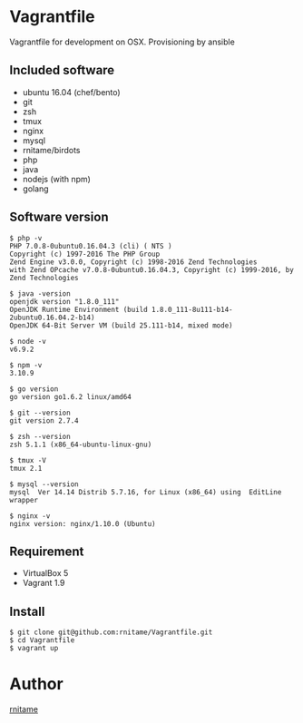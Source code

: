 # Vagrantfile
Vagrantfile for development on OSX. Provisioning by ansible

## Included software
- ubuntu 16.04 (chef/bento)
- git
- zsh
- tmux
- nginx
- mysql 
- rnitame/birdots
- php
- java
- nodejs (with npm)
- golang

## Software version

```
$ php -v
PHP 7.0.8-0ubuntu0.16.04.3 (cli) ( NTS )
Copyright (c) 1997-2016 The PHP Group
Zend Engine v3.0.0, Copyright (c) 1998-2016 Zend Technologies
with Zend OPcache v7.0.8-0ubuntu0.16.04.3, Copyright (c) 1999-2016, by Zend Technologies

$ java -version
openjdk version "1.8.0_111"
OpenJDK Runtime Environment (build 1.8.0_111-8u111-b14-2ubuntu0.16.04.2-b14)
OpenJDK 64-Bit Server VM (build 25.111-b14, mixed mode)

$ node -v
v6.9.2

$ npm -v
3.10.9

$ go version
go version go1.6.2 linux/amd64

$ git --version
git version 2.7.4

$ zsh --version
zsh 5.1.1 (x86_64-ubuntu-linux-gnu)

$ tmux -V
tmux 2.1

$ mysql --version
mysql  Ver 14.14 Distrib 5.7.16, for Linux (x86_64) using  EditLine wrapper

$ nginx -v
nginx version: nginx/1.10.0 (Ubuntu)
```

## Requirement
- VirtualBox 5
- Vagrant 1.9

## Install

```
$ git clone git@github.com:rnitame/Vagrantfile.git
$ cd Vagrantfile
$ vagrant up
```

# Author
[rnitame](https://github.com/rnitame)
